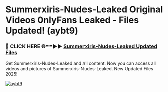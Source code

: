 # Summerxiris-Nudes-Leaked Original Videos 0nlyFans Leaked - Files Updated! (aybt9)

<h3>🔴 CLICK HERE 🌐==►► <a href="https://tinyurl.com/yc6ubb5a" rel="nofollow">Summerxiris-Nudes-Leaked Updated Files</a></h3>

Get Summerxiris-Nudes-Leaked and all content. Now you can access all videos and pictures of Summerxiris-Nudes-Leaked. New Updated Files 2025!

[![aybt9](https://i.imgur.com/7eu0CRL.gif)](https://tinyurl.com/yc6ubb5a)
